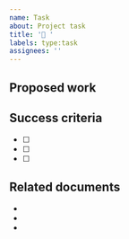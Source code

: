 ```yaml
---
name: Task
about: Project task
title: '🔨 '
labels: type:task
assignees: ''
---
```


## Proposed work

<!-- High-level overview of what we're building. -->

## Success criteria

<!-- The criteria that must be met in order to consider this task a success. -->

- [ ]
- [ ]
- [ ]

## Related documents

<!--
Include links to other documents or pages as necessary (e.g docs, technical spec,
project proposal, etc).
-->

-
-
-
